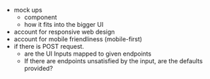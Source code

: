 - mock ups
	- component
	- how it fits into the bigger UI
- account for responsive web design
- account for mobile friendliness (mobile-first)
- if there is POST request.
    - are the UI Inputs mapped to given endpoints
    - If there are endpoints unsatisfied by the input, are the defaults provided?
